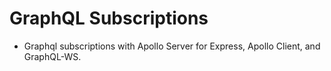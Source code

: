 # GraphQL Subscriptions

- Graphql subscriptions with Apollo Server for Express, Apollo Client, and GraphQL-WS.
